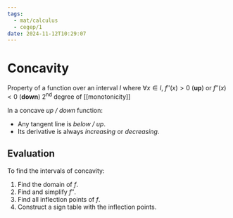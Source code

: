 ```yaml
---
tags:
  - mat/calculus
  - cegep/1
date: 2024-11-12T10:29:07
---
```


# Concavity

Property of a function over an interval $I$ where $\forall x \in I,\ f''(x) > 0$ (**up**) or $f''(x) < 0$ (**down**)
2<sup>nd</sup> degree of [[monotonicity]]

In a concave *up / down* function:

- Any tangent line is *below / up*.
- Its derivative is always *increasing* or *decreasing*.

## Evaluation

To find the intervals of concavity:

1. Find the domain of $f$.
2. Find and simplify $f''$.
3. Find all inflection points of $f$.
4. Construct a sign table with the inflection points.
